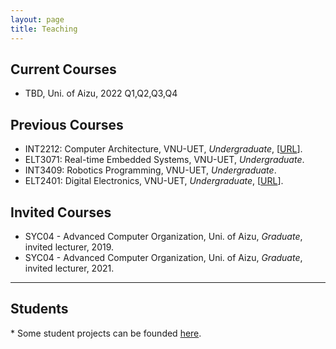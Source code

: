 ```yaml
---
layout: page
title: Teaching
---
```


## Current Courses
- TBD, Uni. of Aizu, 2022 Q1,Q2,Q3,Q4

## Previous Courses
  
- INT2212: Computer Architecture, VNU-UET, *Undergraduate*, \[[URL](https://courses.uet.vnu.edu.vn/course/view.php?id=5575)\].
- ELT3071: Real-time Embedded Systems, VNU-UET, *Undergraduate*.
- INT3409: Robotics Programming, VNU-UET, *Undergraduate*.
- ELT2401: Digital Electronics, VNU-UET, *Undergraduate*, \[[URL](https://courses.uet.vnu.edu.vn/course/view.php?id=5856)\].

## Invited Courses

- SYC04 - Advanced Computer Organization, Uni. of Aizu, *Graduate*, invited lecturer, 2019.
- SYC04 - Advanced Computer Organization, Uni. of Aizu, *Graduate*, invited lecturer, 2021.

---

## Students
\*  Some student projects can be founded [here](/mentor). 

<!-- ---

## Guide for new students

Recommended textbook and material. This list is not up-to-date.
1. Computer Architecture
- "Digital Designs and Computer Architectures" by Harris and Harris.
- "Computer Architecture: A Quantitative Approach" by Patterson and Hennessy.
2. FPGA
    - Prof. Pong Chu book series: 
        - FPGA Prototyping by Verilog Examples: [link](https://academic.csuohio.edu/chu_p/rtl/fpga_vlog.html)
        - FPGA Prototyping by VHDL Examples:  [link](https://academic.csuohio.edu/chu_p/rtl/fpga_vhdl.html)
3. ASIC
    - I only recommend taking courses by the EDA tool vendor (i.e. Synopsys or Cadence) as the topics are too deep in pratical for just reading a book or several books. 10+ years of working on ASIC is the minimum just to understand the basic idea (kind of ;) ). 
    - Not everything is synthesizable and not all synthesized modules work correctly, please be aware.
3. HDL (Verilog/VHDL)
    - Asic-world: [link](https://www.asic-world.com/)
    - Coding Guiline
        - Verilog/SystemVerilog designer should read Sunburst's articles at [here](http://www.sunburst-design.com/) 
        - Async. vs Sync. Reset: [pdf](http://www.sunburst-design.com/papers/CummingsSNUG2003Boston_Resets.pdf)
        - Full and Parallel Case: [pdf](http://www.sunburst-design.com/papers/CummingsSNUG1999Boston_FullParallelCase.pdf)

4. Embedded system:
    - Hard RealTime Computing Systems, Giorgio C. Buttazzo, ISBN 978-1-4614-0676-1.
    - Operating System Concepts, Abraham Silberschatz, Peter Baer Galvin and Greg Gagne, ISBN: 978-1-118-06333-0.
    - Real-Time System, Jane W.S. Liu.
    - Also, Prof. Lui Sha's works is the backbone of  real-time scheduling.
        - [https://cs.illinois.edu/directory/profile/lrs](https://cs.illinois.edu/directory/profile/lrs)
    - FreeRTOS: [https://www.freertos.org/](https://www.freertos.org/)
 -->
